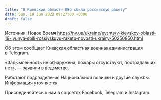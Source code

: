 ```yaml
---
title: "В Киевской области ПВО сбила российскую ракету"
date: Sun, 19 Jun 2022 09:27:00 +0300
draft: false
---
```

Источник: Новое Время https://nv.ua/ukraine/events/v-kievskoy-oblasti-19-iyunya-sbili-rossiyskuyu-raketu-novosti-ukrainy-50250850.html


Об этом сообщает Киевская областная военная администрация в Telegram.

«Задымленность не обнаружена, пожары отсутствуют, пострадавших нет», — заявили в ведомстве.

Работают подразделения Национальной полиции и другие службы. Информация уточняется.

Присоединяйтесь к нам в соцсетях Facebook, Telegram и Instagram.

